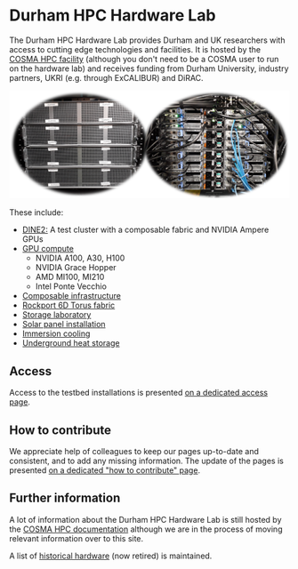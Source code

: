 # Durham HPC Hardware Lab

The Durham HPC Hardware Lab provides Durham and UK researchers with access to cutting edge technologies and facilities.
It is hosted by the [COSMA HPC facility](https://cosma.readthedocs.io) (although you don't need to be a COSMA user to run on the hardware lab) and receives funding from Durham University, industry partners, UKRI (e.g. through ExCALIBUR) and DiRAC. 

![DINE](../images/dine.webp)

These include:

- [DINE2:](https://cosma.readthedocs.io/en/latest/dine.html#dine2) A test cluster with a composable fabric and NVIDIA Ampere GPUs
- [GPU compute](https://cosma.readthedocs.io/en/latest/hardwarelab.html#gpu-compute)
  - NVIDIA A100, A30, H100
  - NVIDIA Grace Hopper
  - AMD MI100, MI210
  - Intel Ponte Vecchio
- [Composable infrastructure](https://cosma.readthedocs.io/en/latest/composable.html)
- [Rockport 6D Torus fabric](https://cosma.readthedocs.io/en/latest/rockportlab.html)
- [Storage laboratory](https://cosma.readthedocs.io/en/latest/storagelab.html)
- [Solar panel installation](https://cosma.readthedocs.io/en/latest/environmental.html#solar-panels)
- [Immersion cooling](https://cosma.readthedocs.io/en/latest/immersion.html)
- [Underground heat storage](https://durham.readthedocs.io/en/latest/ichs/index.html)


## Access

Access to the testbed installations is presented [on a dedicated access page](access.md).

## How to contribute

We appreciate help of colleagues to keep our pages up-to-date and consistent, and to add any missing information. The update of the pages is presented [on a dedicated "how to contribute" page](contribute.md).

## Further information

A lot of information about the Durham HPC Hardware Lab is still hosted by the [COSMA HPC documentation](https://cosma.readthedocs.io) although we are in the process of moving relevant information over to this site.


A list of [historical hardware](historic.md) (now retired) is maintained.
